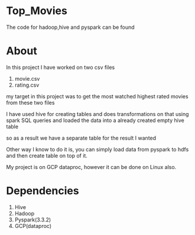 # Top_Movies

The code for hadoop,hive and pyspark can be found
 
 # About
 In this project I have worked on two csv files
 1. movie.csv
 2. rating.csv

my target in this project was to get the most watched highest rated movies from these two files

I have used hive for creating tables and does transformations on that using spark SQL queries 
and loaded the data into a already created empty hive table

so as a result we have a separate table for the result I wanted

Other way I know to do it is, you can simply load data from  pyspark to hdfs and then create table on top of it.

My project is on GCP dataproc, however it can be done on Linux also.

# Dependencies
1. Hive
2. Hadoop
3. Pyspark(3.3.2)
4. GCP(dataproc)
